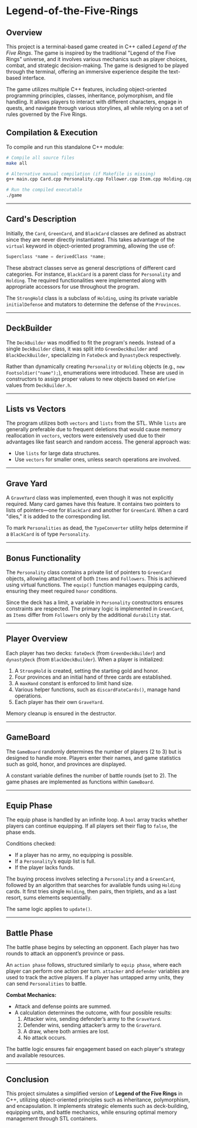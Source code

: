 # Legend-of-the-Five-Rings

## Overview

This project is a terminal-based game created in C++ called *Legend of the Five Rings*. The game is inspired by the traditional "Legend of the Five Rings" universe, and it involves various mechanics such as player choices, combat, and strategic decision-making. The game is designed to be played through the terminal, offering an immersive experience despite the text-based interface.

The game utilizes multiple C++ features, including object-oriented programming principles, classes, inheritance, polymorphism, and file handling. It allows players to interact with different characters, engage in quests, and navigate through various storylines, all while relying on a set of rules governed by the Five Rings.

## Compilation & Execution
To compile and run this standalone C++ module:
```sh
# Compile all source files
make all

# Alternative manual compilation (if Makefile is missing)
g++ main.cpp Card.cpp Personality.cpp Follower.cpp Item.cpp Holding.cpp DeckBuilder.cpp Player.cpp GameBoard.cpp TypeConverter.cpp GraveYard.cpp -o game

# Run the compiled executable
./game
```
---
## Card's Description
Initially, the `Card`, `GreenCard`, and `BlackCard` classes are defined as abstract since they are never directly instantiated. This takes advantage of the `virtual` keyword in object-oriented programming, allowing the use of:
```cpp
Superclass *name = derivedClass *name;
```
These abstract classes serve as general descriptions of different card categories. For instance, `BlackCard` is a parent class for `Personality` and `Holding`. The required functionalities were implemented along with appropriate accessors for use throughout the program.

The `StrongHold` class is a subclass of `Holding`, using its private variable `initialDefense` and mutators to determine the defense of the `Provinces`.

---
## DeckBuilder
The `DeckBuilder` was modified to fit the program's needs. Instead of a single `DeckBuilder` class, it was split into `GreenDeckBuilder` and `BlackDeckBuilder`, specializing in `FateDeck` and `DynastyDeck` respectively. 

Rather than dynamically creating `Personality` or `Holding` objects (e.g., `new Footsoldier("name");`), enumerations were introduced. These are used in constructors to assign proper values to new objects based on `#define` values from `DeckBuilder.h`.

---
## Lists vs Vectors
The program utilizes both `vectors` and `lists` from the STL. While `lists` are generally preferable due to frequent deletions that would cause memory reallocation in `vectors`, vectors were extensively used due to their advantages like fast search and random access. The general approach was:
- Use `lists` for large data structures.
- Use `vectors` for smaller ones, unless search operations are involved.

---
## Grave Yard
A `GraveYard` class was implemented, even though it was not explicitly required. Many card games have this feature. It contains two pointers to lists of pointers—one for `BlackCard` and another for `GreenCard`. When a card "dies," it is added to the corresponding list.

To mark `Personalities` as dead, the `TypeConverter` utility helps determine if a `BlackCard` is of type `Personality`.

---
## Bonus Functionality
The `Personality` class contains a private list of pointers to `GreenCard` objects, allowing attachment of both `Items` and `Followers`. This is achieved using virtual functions. The `equip()` function manages equipping cards, ensuring they meet required `honor` conditions.

Since the deck has a limit, a variable in `Personality` constructors ensures constraints are respected. The primary logic is implemented in `GreenCard`, as `Items` differ from `Followers` only by the additional `durability` stat.

---
## Player Overview
Each player has two decks: `fateDeck` (from `GreenDeckBuilder`) and `dynastyDeck` (from `BlackDeckBuilder`). When a player is initialized:
1. A `StrongHold` is created, setting the starting gold and honor.
2. Four provinces and an initial hand of three cards are established.
3. A `maxHand` constant is enforced to limit hand size.
4. Various helper functions, such as `discardFateCards()`, manage hand operations.
5. Each player has their own `GraveYard`.

Memory cleanup is ensured in the destructor.

---
## GameBoard
The `GameBoard` randomly determines the number of players (2 to 3) but is designed to handle more. Players enter their names, and game statistics such as gold, honor, and provinces are displayed.

A constant variable defines the number of battle rounds (set to 2). The game phases are implemented as functions within `GameBoard`.

---
## Equip Phase
The equip phase is handled by an infinite loop. A `bool` array tracks whether players can continue equipping. If all players set their flag to `false`, the phase ends.

Conditions checked:
- If a player has no army, no equipping is possible.
- If a `Personality`’s equip list is full.
- If the player lacks funds.

The buying process involves selecting a `Personality` and a `GreenCard`, followed by an algorithm that searches for available funds using `Holding` cards. It first tries single `Holding`, then pairs, then triplets, and as a last resort, sums elements sequentially.

The same logic applies to `update()`.

---
## Battle Phase
The battle phase begins by selecting an opponent. Each player has two rounds to attack an opponent’s province or pass. 

An `action phase` follows, structured similarly to `equip phase`, where each player can perform one action per turn. `attacker` and `defender` variables are used to track the active players. If a player has untapped army units, they can send `Personalities` to battle.

**Combat Mechanics:**
- Attack and defense points are summed.
- A calculation determines the outcome, with four possible results:
  1. Attacker wins, sending defender’s army to the `GraveYard`.
  2. Defender wins, sending attacker’s army to the `GraveYard`.
  3. A draw, where both armies are lost.
  4. No attack occurs.

The battle logic ensures fair engagement based on each player's strategy and available resources.

---
## Conclusion
This project simulates a simplified version of **Legend of the Five Rings** in C++, utilizing object-oriented principles such as inheritance, polymorphism, and encapsulation. It implements strategic elements such as deck-building, equipping units, and battle mechanics, while ensuring optimal memory management through STL containers.

